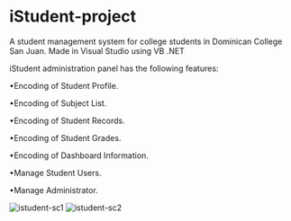 # iStudent-project
A student management system for college students in Dominican College San Juan. Made in Visual Studio using VB .NET

iStudent administration panel has the following features:

•Encoding of Student Profile. 

•Encoding of Subject List. 

•Encoding of Student Records. 

•Encoding of Student Grades. 

•Encoding of Dashboard Information. 

•Manage Student Users. 

•Manage Administrator. 

![istudent-sc1](https://user-images.githubusercontent.com/99721186/158135381-12bcdf69-200d-4b45-89da-481f1baf92b7.png)
![istudent-sc2](https://user-images.githubusercontent.com/99721186/158135384-7502cb3b-9b15-4ecc-aa10-abe3f04c763b.png)
